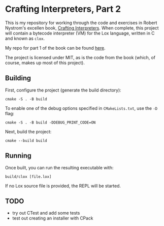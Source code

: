 # Crafting Interpreters, Part 2

This is my repository for working through the code and exercises in Robert Nystrom's excellen book, [Crafting Interpreters](https://craftinginterpreters.com/a-bytecode-virtual-machine.html).
When complete, this project will contain a bytecode interpreter (VM) for the Lox language, written in C and known as `clox`.

My repo for part 1 of the book can be found [here](https://github.com/garfieldnate/crafting_interpreters_part1).

The project is licensed under MIT, as is the code from the book (which, of course, makes up most of this project).

## Building

First, configure the project (generate the build directory):

    cmake -S . -B build

To enable one of the debug options specified in `CMakeLists.txt`, use the `-D` flag:

    cmake -S . -B build -DDEBUG_PRINT_CODE=ON

Next, build the project:

    cmake --build build

## Running

Once built, you can run the resulting executable with:

    build/clox [file.lox]

If no Lox source file is provided, the REPL will be started.

## TODO

* try out CTest and add some tests
* test out creating an installer with CPack
